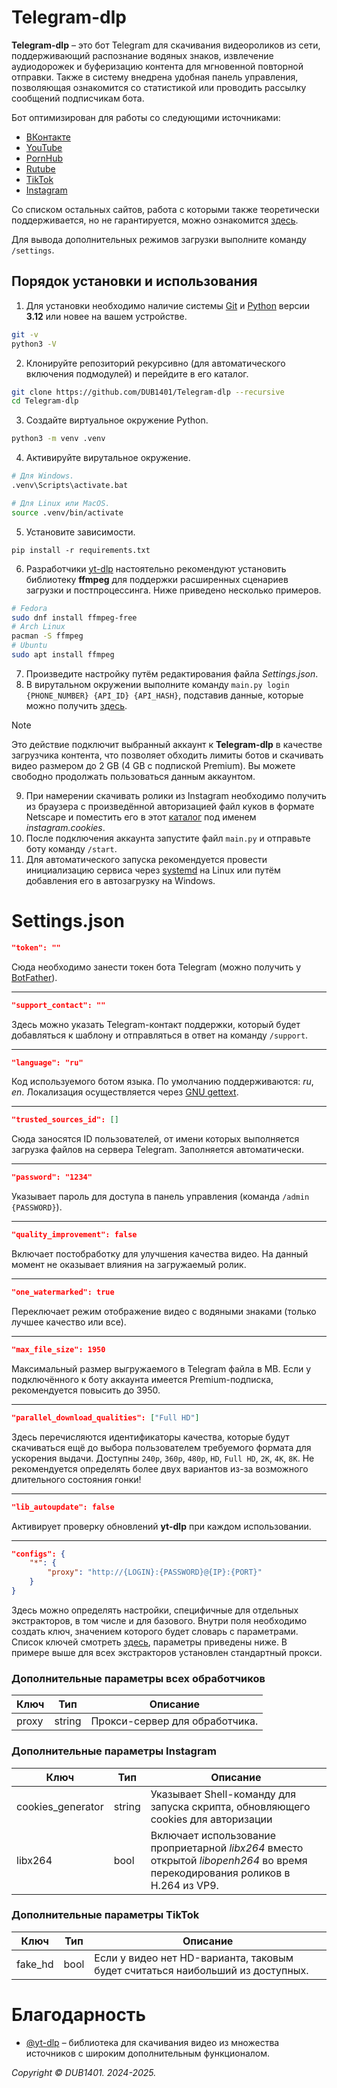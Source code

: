 # Telegram-dlp
**Telegram-dlp** – это бот Telegram для скачивания видеороликов из сети, поддерживающий распознание водяных знаков, извлечение аудиодорожек и буферизацию контента для мгновенной повторной отправки. Также в систему внедрена удобная панель управления, позволяющая ознакомится со статистикой или проводить рассылку сообщений подписчикам бота.

Бот оптимизирован для работы со следующими источниками:
* [ВКонтакте](https://vk.com/)
* [YouTube](https://www.youtube.com/)
* [PornHub](https://www.pornhub.com/)
* [Rutube](https://rutube.ru/)
* [TikTok](https://www.tiktok.com/)
* [Instagram](https://www.instagram.com/)

Со списком остальных сайтов, работа с которыми также теоретически поддерживается, но не гарантируется, можно ознакомится [здесь](https://github.com/yt-dlp/yt-dlp/blob/master/supportedsites.md).

Для вывода дополнительных режимов загрузки выполните команду `/settings`.

## Порядок установки и использования
1. Для установки необходимо наличие системы [Git](https://git-scm.com/) и [Python](https://www.python.org/) версии **3.12** или новее на вашем устройстве.
```Bash
git -v
python3 -V
```
2. Клонируйте репозиторий рекурсивно (для автоматического включения подмодулей) и перейдите в его каталог.
```Bash
git clone https://github.com/DUB1401/Telegram-dlp --recursive
cd Telegram-dlp
```
3. Создайте виртуальное окружение Python.
```Bash
python3 -m venv .venv
```
4. Активируйте вирутальное окружение. 
```Bash
# Для Windows.
.venv\Scripts\activate.bat

# Для Linux или MacOS.
source .venv/bin/activate
```
5. Установите зависимости.
```
pip install -r requirements.txt
```
6. Разработчики [yt-dlp](https://github.com/yt-dlp) настоятельно рекомендуют установить библиотеку **ffmpeg** для поддержки расширенных сценариев загрузки и постпроцессинга. Ниже приведено несколько примеров.
```Bash
# Fedora
sudo dnf install ffmpeg-free
# Arch Linux
pacman -S ffmpeg
# Ubuntu
sudo apt install ffmpeg
```
7. Произведите настройку путём редактирования файла _Settings.json_.
8. В вирутальном окружении выполните команду `main.py login {PHONE_NUMBER} {API_ID} {API_HASH}`, подставив данные, которые можно получить [здесь](https://my.telegram.org/).
> [!NOTE]  
> Это действие подключит выбранный аккаунт к **Telegram-dlp** в качестве загрузчика контента, что позволяет обходить лимиты ботов и скачивать видео размером до 2 GB (4 GB с подпиской Premium). Вы можете свободно продолжать пользоваться данным аккаунтом.
9. При намерении скачивать ролики из Instagram необходимо получить из браузера с произведённой авторизацией файл куков в формате Netscape и поместить его в этот [каталог](yt-dlp) под именем _instagram.cookies_. 
10. После подключения аккаунта запустите файл `main.py` и отправьте боту команду `/start`.
11. Для автоматического запуска рекомендуется провести инициализацию сервиса через [systemd](systemd/README.md) на Linux или путём добавления его в автозагрузку на Windows.

# Settings.json
```JSON
"token": ""
```
Сюда необходимо занести токен бота Telegram (можно получить у [BotFather](https://t.me/BotFather)).
___
```JSON
"support_contact": ""
```
Здесь можно указать Telegram-контакт поддержки, который будет добавляться к шаблону и отправляться в ответ на команду `/support`.
___
```JSON
"language": "ru"
```
Код используемого ботом языка. По умолчанию поддерживаются: _ru_, _en_. Локализация осуществляется через [GNU gettext](https://www.gnu.org/software/gettext/manual/gettext.html).
___
```JSON
"trusted_sources_id": []
```
Сюда заносятся ID пользователей, от имени которых выполняется загрузка файлов на сервера Telegram. Заполняется автоматически.
___
```JSON
"password": "1234"
```
Указывает пароль для доступа в панель управления (команда `/admin {PASSWORD}`).
___
```JSON
"quality_improvement": false
```
Включает постобработку для улучшения качества видео. На данный момент не оказывает влияния на загружаемый ролик.
___
```JSON
"one_watermarked": true
```
Переключает режим отображение видео с водяными знаками (только лучшее качество или все).
___
```JSON
"max_file_size": 1950
```
Максимальный размер выгружаемого в Telegram файла в MB. Если у подключённого к боту аккаунта имеется Premium-подписка, рекомендуется повысить до 3950.
___
```JSON
"parallel_download_qualities": ["Full HD"]
```
Здесь перечисляются идентификаторы качества, которые будут скачиваться ещё до выбора пользователем требуемого формата для ускорения выдачи. Доступны `240p`, `360p`, `480p`, `HD`, `Full HD`, `2K`, `4K`, `8K`. Не рекомендуется определять более двух вариантов из-за возможного длительного состояния гонки!
___
```JSON
"lib_autoupdate": false
```
Активирует проверку обновлений **yt-dlp** при каждом использовании.
___
```JSON
"configs": {
	"*": {
		"proxy": "http://{LOGIN}:{PASSWORD}@{IP}:{PORT}"
	}
}
```
Здесь можно определять настройки, специфичные для отдельных экстракторов, в том числе и для базового. Внутри поля необходимо создать ключ, значением которого будет словарь с параметрами. Список ключей смотреть [здесь](/Source/Core/__init__.py), параметры приведены ниже. В примере выше для всех экстракторов установлен стандартный прокси.

### Дополнительные параметры всех обработчиков
| **Ключ** | **Тип** | **Описание** |
|---|---|---|
| proxy | string | Прокси-сервер для обработчика. |

### Дополнительные параметры Instagram
| **Ключ** | **Тип** | **Описание** |
|---|---|---|
| cookies_generator | string | Указывает Shell-команду для запуска скрипта, обновляющего cookies для авторизации |
| libx264 | bool | Включает использование проприетарной _libx264_ вместо открытой _libopenh264_ во время перекодирования роликов в H.264 из VP9. |

### Дополнительные параметры TikTok
| **Ключ** | **Тип** | **Описание** |
|---|---|---|
| fake_hd | bool | Если у видео нет HD-варианта, таковым будет считаться наибольший из доступных. |

# Благодарность
* [@yt-dlp](https://github.com/yt-dlp) – библиотека для скачивания видео из множества источников с широким дополнительным функционалом.

_Copyright © DUB1401. 2024-2025._